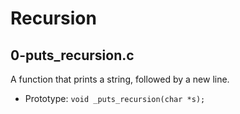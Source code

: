 # Recursion

## 0-puts_recursion.c
A function that prints a string, followed by a new line.
- Prototype: `void _puts_recursion(char *s);`

